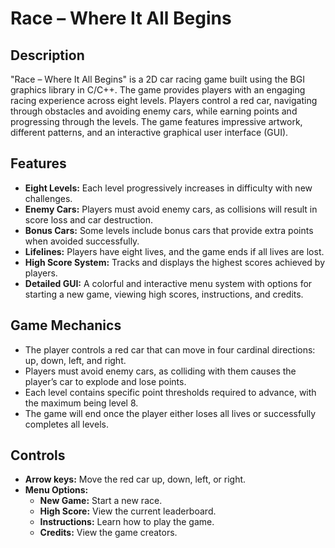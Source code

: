 # Race – Where It All Begins

## Description

"Race – Where It All Begins" is a 2D car racing game built using the BGI graphics library in C/C++. The game provides players with an engaging racing experience across eight levels. Players control a red car, navigating through obstacles and avoiding enemy cars, while earning points and progressing through the levels. The game features impressive artwork, different patterns, and an interactive graphical user interface (GUI).

## Features

- **Eight Levels:** Each level progressively increases in difficulty with new challenges.
- **Enemy Cars:** Players must avoid enemy cars, as collisions will result in score loss and car destruction.
- **Bonus Cars:** Some levels include bonus cars that provide extra points when avoided successfully.
- **Lifelines:** Players have eight lives, and the game ends if all lives are lost.
- **High Score System:** Tracks and displays the highest scores achieved by players.
- **Detailed GUI:** A colorful and interactive menu system with options for starting a new game, viewing high scores, instructions, and credits.

## Game Mechanics

- The player controls a red car that can move in four cardinal directions: up, down, left, and right.
- Players must avoid enemy cars, as colliding with them causes the player’s car to explode and lose points.
- Each level contains specific point thresholds required to advance, with the maximum being level 8.
- The game will end once the player either loses all lives or successfully completes all levels.

## Controls

- **Arrow keys:** Move the red car up, down, left, or right.
- **Menu Options:**
  - **New Game:** Start a new race.
  - **High Score:** View the current leaderboard.
  - **Instructions:** Learn how to play the game.
  - **Credits:** View the game creators.
